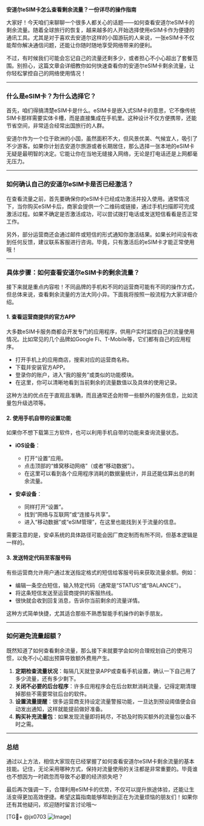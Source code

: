 **安道尔eSIM卡怎么查看剩余流量？一份详尽的操作指南**

大家好！今天咱们来聊聊一个很多人都关心的话题——如何查看安道尔eSIM卡的剩余流量。随着全球旅行的恢复，越来越多的人开始选择使用eSIM卡作为便捷的通讯工具。尤其是对于喜欢去安道尔这样的小国游玩的人来说，一张eSIM卡不仅能帮你解决通信问题，还能让你随时随地享受网络带来的便利。

不过，有时候我们可能会忘记自己的流量还剩多少，或者担心不小心超出了套餐范围。别担心，这篇文章会详细教你如何快速查看你的安道尔eSIM卡剩余流量，让你轻松掌控自己的网络使用情况！

---

### **什么是eSIM卡？为什么选择它？**

首先，咱们得搞清楚eSIM卡是什么。eSIM卡是嵌入式SIM卡的意思，它不像传统SIM卡那样需要实体卡槽，而是直接集成在手机里。这种设计不仅方便携带，还能节省空间，非常适合经常出国旅行的人群。

安道尔作为一个位于欧洲的小国，虽然面积不大，但风景优美、气候宜人，吸引了不少游客。如果你计划去安道尔旅游或者长期居住，那么选择一张本地的eSIM卡无疑是最明智的决定。它能让你在当地无缝接入网络，无论是打电话还是上网都毫无压力。

---

### **如何确认自己的安道尔eSIM卡是否已经激活？**

在查看流量之前，首先要确保你的eSIM卡已经成功激活并投入使用。通常情况下，当你购买eSIM卡后，商家会提供一个二维码或链接，通过手机扫描即可完成激活过程。如果不确定是否激活成功，可以尝试拨打电话或发送短信看看是否正常工作。

另外，部分运营商还会通过邮件或短信的形式通知你激活结果。如果长时间没有收到任何反馈，建议联系客服进行咨询。毕竟，只有激活后的eSIM卡才能正常使用哦！

---

### **具体步骤：如何查看安道尔eSIM卡的剩余流量？**

接下来就是重点内容啦！不同品牌的手机和不同的运营商可能有不同的操作方式，但总体来说，查看剩余流量的方法大同小异。下面我将按照一般流程为大家详细介绍。

#### **1. 查看运营商提供的官方APP**
大多数eSIM卡服务商都会开发专门的应用程序，供用户实时监控自己的流量使用情况。比如常见的几个品牌如Google Fi、T-Mobile等，它们都有自己的应用程序。

- 打开手机上的应用商店，搜索对应的运营商名称。
- 下载并安装官方APP。
- 登录你的账户，进入“我的服务”或类似的功能模块。
- 在这里，你可以清晰地看到当前剩余的流量数值以及具体的使用记录。

这种方法的优点在于直观且准确，而且通常还会附带一些额外的服务信息，比如流量包升级选项等。

#### **2. 使用手机自带的设置功能**
如果你不想下载第三方软件，也可以利用手机自带的功能来查询流量状态。

- **iOS设备**：
  - 打开“设置”应用。
  - 点击顶部的“蜂窝移动网络”（或者“移动数据”）。
  - 在这里可以看到各个应用程序消耗的数据量统计，并且还能估算出总的剩余流量。

- **安卓设备**：
  - 同样打开“设置”。
  - 找到“网络与互联网”或“连接与共享”。
  - 进入“移动数据”或“eSIM管理”，在这里也能找到关于流量的信息。

需要注意的是，安卓系统的具体路径可能会因厂商定制而有所不同，但基本逻辑是一样的。

#### **3. 发送特定代码至客服号码**
有些运营商允许用户通过发送指定格式的短信给客服号码来获取流量余额。例如：

- 编辑一条空白短信，输入特定代码（通常是“STATUS”或“BALANCE”）。
- 将这条短信发送至运营商提供的客服热线。
- 很快就会收到回复消息，告诉你当前剩余的流量详情。

这种方式简单快捷，尤其适合那些不熟悉智能手机操作的新手朋友。

---

### **如何避免流量超额？**

既然知道了如何查看剩余流量，那么接下来就要学会如何合理规划自己的使用习惯，以免不小心超出预算导致额外费用产生。

1. **定期检查流量状况**：每隔几天就登录APP或查看手机设置，确认一下自己用了多少流量，还有多少剩下。
2. **关闭不必要的后台程序**：许多应用程序会在后台默默消耗流量，记得定期清理掉那些不需要常驻后台的软件。
3. **设置流量提醒**：很多运营商支持设定流量警报功能，一旦达到预设阈值便会自动发出通知，这样就能提前做好准备。
4. **购买补充流量包**：如果发现流量即将耗尽，不妨及时购买额外的流量包以备不时之需。

---

### **总结**

通过以上方法，相信大家现在已经掌握了如何查看安道尔eSIM卡剩余流量的基本技能。记住，无论采用哪种方式，保持对流量使用的关注都是非常重要的。毕竟谁也不想因为一时疏忽而导致不必要的经济损失吧？

最后再次强调一下，合理利用eSIM卡的优势，不仅可以提升旅途体验，还能让生活变得更加高效便捷。希望这篇指南能够帮助到正在为流量烦恼的朋友们！如果你还有其他疑问，欢迎随时留言讨论哦～

[TG💪+ @jx0703 ![Image](https://github.com/user-attachments/assets/dbca1d08-cadb-493c-b0ec-ad6f7a83f270)]